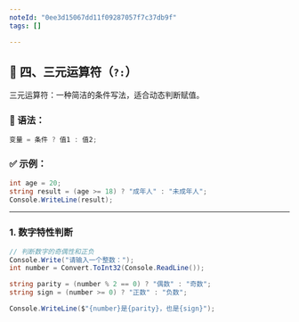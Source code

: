 ```yaml
---
noteId: "0ee3d15067dd11f09287057f7c37db9f"
tags: []

---
```



## 🔄 四、三元运算符（`?:`）

三元运算符：一种简洁的条件写法，适合动态判断赋值。

### 📌 语法：

```csharp
变量 = 条件 ? 值1 : 值2;
```

### ✅ 示例：

```csharp
int age = 20;
string result = (age >= 18) ? "成年人" : "未成年人";
Console.WriteLine(result);
```

---



### 1. 数字特性判断
```csharp
// 判断数字的奇偶性和正负
Console.Write("请输入一个整数：");
int number = Convert.ToInt32(Console.ReadLine());

string parity = (number % 2 == 0) ? "偶数" : "奇数";
string sign = (number >= 0) ? "正数" : "负数";

Console.WriteLine($"{number}是{parity}，也是{sign}");
```